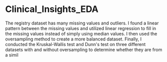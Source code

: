 # Clinical_Insights_EDA

The registry dataset has many missing values and outliers. I found a linear pattern between the missing values and utilized linear regression to fill in the missing values instead of simply using median values. I then used the oversampling method to create a more balanced dataset. Finally, I conducted the Kruskal-Wallis test and Dunn's test on three different datasets with and without oversampling to determine whether they are from a simil
